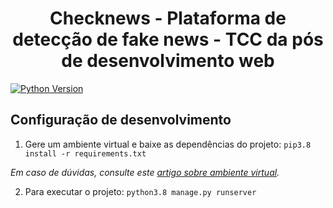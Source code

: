 <h1 align="center">Checknews - Plataforma de detecção de fake news - TCC da pós de desenvolvimento web</h1>

[![Python Version][python-image]][python-url]


## Configuração de desenvolvimento
1. Gere um ambiente virtual e baixe as dependências do projeto: `pip3.8 install -r requirements.txt`

_Em caso de dúvidas, consulte este [artigo sobre ambiente virtual][ambiente-url]._

2. Para executar o projeto: `python3.8 manage.py runserver`


[ambiente-url]: https://tutorial.djangogirls.org/pt/django_installation/
[python-url]: https://www.python.org/downloads/release/python-3810/
[python-image]: https://img.shields.io/badge/python-v3.8.10-blue
